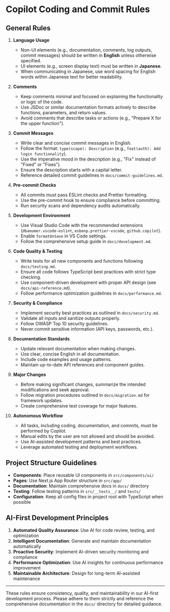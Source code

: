 # Copilot Coding and Commit Rules

## General Rules

1. **Language Usage**
   - Non-UI elements (e.g., documentation, comments, log outputs, commit messages) should be written in **English** unless otherwise specified.
   - UI elements (e.g., screen display text) must be written in **Japanese**.
   - When communicating in Japanese, use word spacing for English words within Japanese text for better readability.

2. **Comments**
   - Keep comments minimal and focused on explaining the functionality or logic of the code.
   - Use JSDoc or similar documentation formats actively to describe functions, parameters, and return values.
   - Avoid comments that describe tasks or actions (e.g., "Prepare X for the upper function").

3. **Commit Messages**
   - Write clear and concise commit messages in English.
   - Follow the format: `type(scope): Description` (e.g., `feat(auth): Add login functionality`).
   - Use the imperative mood in the description (e.g., "Fix" instead of "Fixed" or "Fixes").
   - Ensure the description starts with a capital letter.
   - Reference detailed commit guidelines in `docs/commit-guidelines.md`.

4. **Pre-commit Checks**
   - All commits must pass ESLint checks and Prettier formatting.
   - Use the pre-commit hook to ensure compliance before committing.
   - Run security scans and dependency audits automatically.

5. **Development Environment**
   - Use Visual Studio Code with the recommended extensions (`dbaeumer.vscode-eslint`, `esbenp.prettier-vscode`, `github.copilot`).
   - Enable `formatOnSave` in VS Code settings.
   - Follow the comprehensive setup guide in `docs/development.md`.

6. **Code Quality & Testing**
   - Write tests for all new components and functions following `docs/testing.md`.
   - Ensure all code follows TypeScript best practices with strict type checking.
   - Use component-driven development with proper API design (see `docs/api-reference.md`).
   - Follow performance optimization guidelines in `docs/performance.md`.

7. **Security & Compliance**
   - Implement security best practices as outlined in `docs/security.md`.
   - Validate all inputs and sanitize outputs properly.
   - Follow OWASP Top 10 security guidelines.
   - Never commit sensitive information (API keys, passwords, etc.).

8. **Documentation Standards**
   - Update relevant documentation when making changes.
   - Use clear, concise English in all documentation.
   - Include code examples and usage patterns.
   - Maintain up-to-date API references and component guides.

9. **Major Changes**
   - Before making significant changes, summarize the intended modifications and seek approval.
   - Follow migration procedures outlined in `docs/migration.md` for framework updates.
   - Create comprehensive test coverage for major features.

10. **Autonomous Workflow**
    - All tasks, including coding, documentation, and commits, must be performed by Copilot.
    - Manual edits by the user are not allowed and should be avoided.
    - Use AI-assisted development patterns and best practices.
    - Leverage automated testing and deployment workflows.

## Project Structure Guidelines

- **Components**: Place reusable UI components in `src/components/ui/`
- **Pages**: Use Next.js App Router structure in `src/app/`
- **Documentation**: Maintain comprehensive docs in `docs/` directory
- **Testing**: Follow testing patterns in `src/__tests__/` and `tests/`
- **Configuration**: Keep all config files in project root with TypeScript when possible

## AI-First Development Principles

1. **Automated Quality Assurance**: Use AI for code review, testing, and optimization
2. **Intelligent Documentation**: Generate and maintain documentation automatically
3. **Proactive Security**: Implement AI-driven security monitoring and compliance
4. **Performance Optimization**: Use AI insights for continuous performance improvement
5. **Maintainable Architecture**: Design for long-term AI-assisted maintenance

---

These rules ensure consistency, quality, and maintainability in our AI-first development process. Please adhere to them strictly and reference the comprehensive documentation in the `docs/` directory for detailed guidance.
